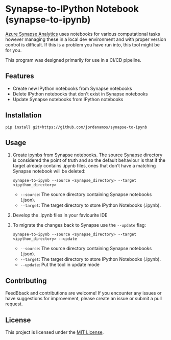 # Synapse-to-IPython Notebook (synapse-to-ipynb)

[Azure Synapse Analytics](https://azure.microsoft.com/en-au/products/synapse-analytics/) uses notebooks for various computational tasks however managing these in a local dev environment and with proper version control is difficult. If this is a problem you have run into, this tool might be for you.

This program was designed primarily for use in a CI/CD pipeline.


## Features

- Create new IPython notebooks from Synapse notebooks
- Delete IPython notebooks that don't exist in Synapse notebooks
- Update Synapse notebooks from IPython notebooks

## Installation

```
pip install git+https://github.com/jordanamos/synapse-to-ipynb
```

## Usage

1. Create ipynbs from Synapse notebooks. The source Synapse directory is considered the point of truth and so the default behaviour is that if the target already contains .ipynb files, ones that don't have a matching Synapse notebook will be deleted:

    ```
    synapse-to-ipynb --source <synapse_directory> --target <ipython_directory>
    ```

    - `--source`: The source directory containing Synapse notebooks (.json).
    - `--target`: The target directory to store IPython Notebooks (.ipynb).

2. Develop the .ipynb files in your faviourite IDE

3. To migrate the changes back to Synapse use the `--update` flag:
    ```
    synapse-to-ipynb --source <synapse_directory> --target <ipython_directory> --update
    ```
    - `--source`: The source directory containing Synapse notebooks (.json).
    - `--target`: The target directory to store IPython Notebooks (.ipynb).
    - `--update`: Put the tool in update mode

## Contributing

FeedBback and contributions are welcome! If you encounter any issues or have suggestions for improvement, please create an issue or submit a pull request.

## License

This project is licensed under the [MIT License](LICENSE).
